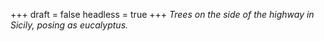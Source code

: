 
+++
draft = false
headless = true
+++
_Trees on the side of the highway in Sicily, posing as eucalyptus._
